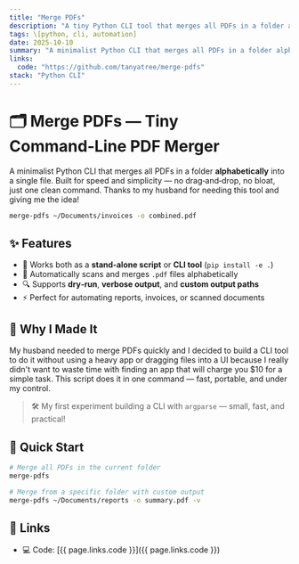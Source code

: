 ```yaml
---
title: "Merge PDFs"
description: "A tiny Python CLI tool that merges all PDFs in a folder alphabetically into a single file."
tags: \[python, cli, automation]
date: 2025-10-10
summary: "A minimalist Python CLI that merges all PDFs in a folder alphabetically into a single file."
links:
  code: "https://github.com/tanyatree/merge-pdfs"
stack: "Python CLI"
---
```


# 🗂️ Merge PDFs — Tiny Command‑Line PDF Merger

A minimalist Python CLI that merges all PDFs in a folder **alphabetically** into a single file.
Built for speed and simplicity — no drag‑and‑drop, no bloat, just one clean command. Thanks to my husband for needing this tool and giving me the idea!

```bash
merge-pdfs ~/Documents/invoices -o combined.pdf
```

## ✨ Features

* 🧩 Works both as a **stand‑alone script** or **CLI tool** (`pip install -e .`)
* 📁 Automatically scans and merges `.pdf` files alphabetically
* 🔍 Supports **dry‑run**, **verbose output**, and **custom output paths**
* ⚡ Perfect for automating reports, invoices, or scanned documents

## 🧠 Why I Made It

My husband needed to merge PDFs quickly and I decided to build a CLI tool to do it without using a heavy app or dragging files into a UI because I really didn't want to waste time with finding an app that will charge you $10 for a simple task.
This script does it in one command — fast, portable, and under my control.

> 🛠️ My first experiment building a CLI with `argparse` — small, fast, and practical!

## 🚀 Quick Start

```bash
# Merge all PDFs in the current folder
merge-pdfs

# Merge from a specific folder with custom output
merge-pdfs ~/Documents/reports -o summary.pdf -v
```

## 🔗 Links

* 💻 Code: [{{ page.links.code }}]({{ page.links.code }})
